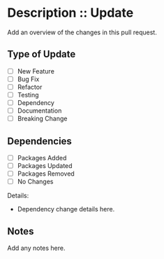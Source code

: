 # Description :: Update

Add an overview of the changes in this pull request.

## Type of Update

- [ ] New Feature
- [ ] Bug Fix
- [ ] Refactor
- [ ] Testing
- [ ] Dependency
- [ ] Documentation
- [ ] Breaking Change

## Dependencies

- [ ] Packages Added
- [ ] Packages Updated
- [ ] Packages Removed
- [ ] No Changes

Details:

- Dependency change details here.

## Notes

Add any notes here.